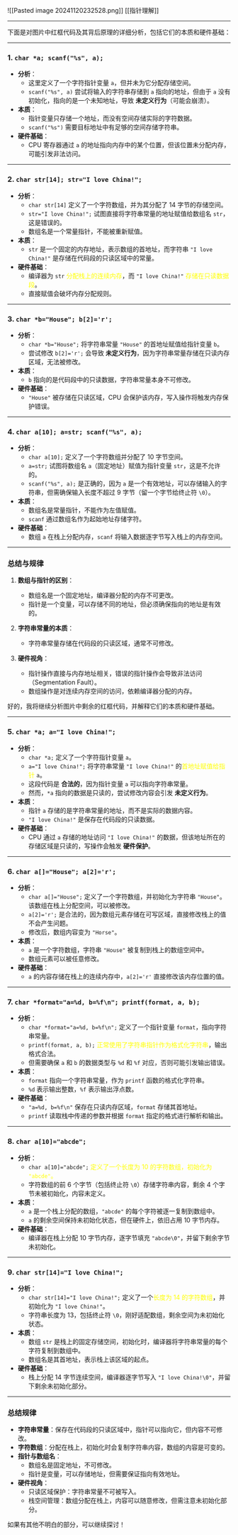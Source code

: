 ![[Pasted image 20241120232528.png]]
[[指针理解]]

---
下面是对图片中红框代码及其背后原理的详细分析，包括它们的本质和硬件基础：

---

### **1. `char *a; scanf("%s", a);`**
- **分析**：
  - 这里定义了一个字符指针变量 `a`，但并未为它分配存储空间。
  - `scanf("%s", a)` 尝试将输入的字符串存储到 `a` 指向的地址，但由于 `a` 没有初始化，指向的是一个未知地址，导致 **未定义行为**（可能会崩溃）。
- **本质**：
  - 指针变量只存储一个地址，而没有空间存储实际的字符数据。
  - `scanf("%s")` 需要目标地址中有足够的空间存储字符串。
- **硬件基础**：
  - CPU 寄存器通过 `a` 的地址指向内存中的某个位置，但该位置未分配内存，可能引发非法访问。

---

### **2. `char str[14]; str="I love China!";`**
- **分析**：
  - `char str[14]` 定义了一个字符数组，并为其分配了 14 字节的存储空间。
  - `str="I love China!";` 试图直接将字符串常量的地址赋值给数组名 `str`，这是错误的。
  - 数组名是一个常量指针，不能被重新赋值。
- **本质**：
  - `str` 是一个固定的内存地址，表示数组的首地址，而字符串 `"I love China!"` 是存储在代码段的只读区域中的常量。
- **硬件基础**：
  - 编译器为 `str` <font color="#ffff00">分配栈上的连续内存</font>，而 `"I love China!"` <font color="#ffff00">存储在只读数据段</font>。
  - 直接赋值会破坏内存分配规则。

---

### **3. `char *b="House"; b[2]='r';`**
- **分析**：
  - `char *b="House";` 将字符串常量 `"House"` 的首地址赋值给指针变量 `b`。
  - 尝试修改 `b[2]='r';` 会导致 **未定义行为**，因为字符串常量存储在只读内存区域，无法被修改。
- **本质**：
  - `b` 指向的是代码段中的只读数据，字符串常量本身不可修改。
- **硬件基础**：
  - `"House"` 被存储在只读区域，CPU 会保护该内存，写入操作将触发内存保护错误。

---

### **4. `char a[10]; a=str; scanf("%s", a);`**
- **分析**：
  - `char a[10];` 定义了一个字符数组并分配了 10 字节空间。
  - `a=str;` 试图将数组名 `a`（固定地址）赋值为指针变量 `str`，这是不允许的。
  - `scanf("%s", a);` 是正确的，因为 `a` 是一个有效地址，可以存储输入的字符串，但需确保输入长度不超过 9 字节（留一个字节给终止符 `\0`）。
- **本质**：
  - 数组名是常量指针，不能作为左值赋值。
  - `scanf` 通过数组名作为起始地址存储字符。
- **硬件基础**：
  - 数组 `a` 在栈上分配内存，`scanf` 将输入数据逐字节写入栈上的内存空间。

---

### **总结与规律**
1. **数组与指针的区别**：
   - 数组名是一个固定地址，编译器分配的内存不可更改。
   - 指针是一个变量，可以存储不同的地址，但必须确保指向的地址是有效的。

2. **字符串常量的本质**：
   - 字符串常量存储在代码段的只读区域，通常不可修改。

3. **硬件视角**：
   - 指针操作直接与内存地址相关，错误的指针操作会导致非法访问（Segmentation Fault）。
   - 数组操作是对连续内存空间的访问，依赖编译器分配的内存。

好的，我将继续分析图片中剩余的红框代码，并解释它们的本质和硬件基础。

---

### **5. `char *a; a="I love China!";`**
- **分析**：
  - `char *a;` 定义了一个字符指针变量 `a`。
  - `a="I love China!";` 将字符串常量 `"I love China!"` 的<font color="#ffff00">首地址赋值给指针 </font>`a`。
  - 这段代码是 **合法的**，因为指针变量 `a` 可以指向字符串常量。
  - 然而，`*a` 指向的数据是只读的，尝试修改内容会引发 **未定义行为**。
- **本质**：
  - 指针 `a` 存储的是字符串常量的地址，而不是实际的数据内容。
  - `"I love China!"` 是保存在代码段的只读数据。
- **硬件基础**：
  - CPU 通过 `a` 存储的地址访问 `"I love China!"` 的数据，但该地址所在的存储区域是只读的，写操作会触发 **硬件保护**。

---

### **6. `char a[]="House"; a[2]='r';`**
- **分析**：
  - `char a[]="House";` 定义了一个字符数组，并初始化为字符串 `"House"`。该数组在栈上分配空间，可以被修改。
  - `a[2]='r';` 是合法的，因为数组元素存储在可写区域，直接修改栈上的值不会产生问题。
  - 修改后，数组内容变为 `"Horse"`。
- **本质**：
  - `a` 是一个字符数组，字符串 `"House"` 被复制到栈上的数组空间中。
  - 数组元素可以被任意修改。
- **硬件基础**：
  - `a` 的内容存储在栈上的连续内存中，`a[2]='r'` 直接修改该内存位置的值。

---

### **7. `char *format="a=%d, b=%f\n"; printf(format, a, b);`**
- **分析**：
  - `char *format="a=%d, b=%f\n";` 定义了一个指针变量 `format`，指向字符串常量。
  - `printf(format, a, b);` <font color="#ffff00">正常使用了字符串指针作为格式化字符串</font>，输出格式合法。
  - 但需要确保 `a` 和 `b` 的数据类型与 `%d` 和 `%f` 对应，否则可能引发输出错误。
- **本质**：
  - `format` 指向一个字符串常量，作为 `printf` 函数的格式化字符串。
  - `%d` 表示输出整数，`%f` 表示输出浮点数。
- **硬件基础**：
  - `"a=%d, b=%f\n"` 保存在只读内存区域，`format` 存储其首地址。
  - `printf` 读取栈中传递的参数并根据 `format` 指定的格式进行解析和输出。

---

### **8. `char a[10]="abcde";`**
- **分析**：
  - `char a[10]="abcde";` <font color="#ffff00">定义了一个长度为 10 的字符数组，初始化为 `"abcde"`。</font>
  - 字符数组的前 6 个字节（包括终止符 `\0`）存储字符串内容，剩余 4 个字节未被初始化，内容未定义。
- **本质**：
  - `a` 是一个栈上分配的数组，`"abcde"` 的每个字符被逐一复制到数组中。
  - `a` 的剩余空间保持未初始化状态，但在硬件上，依旧占用 10 字节内存。
- **硬件基础**：
  - 编译器在栈上分配 10 字节内存，逐字节填充 `"abcde\0"`，并留下剩余字节未初始化。

---

### **9. `char str[14]="I love China!";`**
- **分析**：
  - `char str[14]="I love China!";` 定义了一个<font color="#ffff00">长度为 14 的字符数组</font>，并初始化为 `"I love China!"`。
  - 字符串长度为 13，包括终止符 `\0`，刚好适配数组，剩余空间为未初始化状态。
- **本质**：
  - 数组 `str` 是栈上的固定存储空间，初始化时，编译器将字符串常量的每个字符复制到数组中。
  - 数组名是其首地址，表示栈上该区域的起点。
- **硬件基础**：
  - 栈上分配 14 字节连续空间，编译器逐字节写入 `"I love China!\0"`，并留下剩余未初始化部分。

---

### **总结规律**
- **字符串常量**：保存在代码段的只读区域中，指针可以指向它，但内容不可修改。
- **字符数组**：分配在栈上，初始化时会复制字符串内容，数组的内容是可变的。
- **指针与数组名**：
  - 数组名是固定地址，不可修改。
  - 指针是变量，可以存储地址，但需要保证指向有效地址。
- **硬件视角**：
  - 只读区域保护：字符串常量不可被写入。
  - 栈空间管理：数组分配在栈上，内容可以随意修改，但需注意未初始化部分。

如果有其他不明白的部分，可以继续探讨！